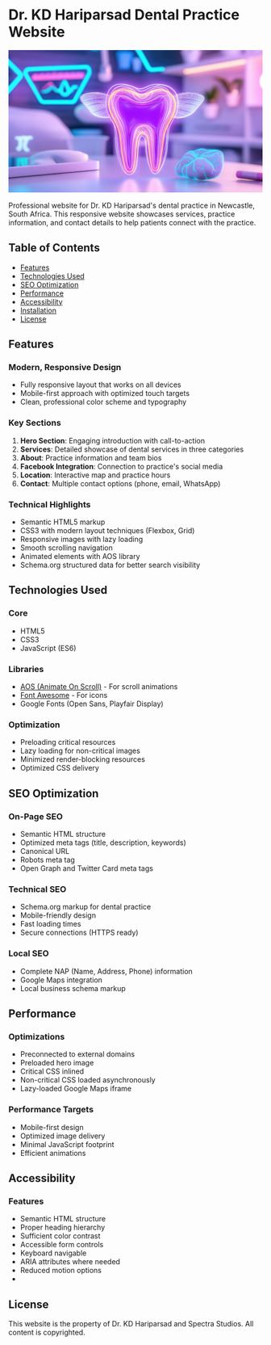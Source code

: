 # Dr. KD Hariparsad Dental Practice Website

![Website Screenshot](hero_image.jpeg)

Professional website for Dr. KD Hariparsad's dental practice in Newcastle, South Africa. This responsive website showcases services, practice information, and contact details to help patients connect with the practice.

## Table of Contents
- [Features](#features)
- [Technologies Used](#technologies-used)
- [SEO Optimization](#seo-optimization)
- [Performance](#performance)
- [Accessibility](#accessibility)
- [Installation](#installation)
- [License](#license)

## Features

### Modern, Responsive Design
- Fully responsive layout that works on all devices
- Mobile-first approach with optimized touch targets
- Clean, professional color scheme and typography

### Key Sections
1. **Hero Section**: Engaging introduction with call-to-action
2. **Services**: Detailed showcase of dental services in three categories
3. **About**: Practice information and team bios
4. **Facebook Integration**: Connection to practice's social media
5. **Location**: Interactive map and practice hours
6. **Contact**: Multiple contact options (phone, email, WhatsApp)

### Technical Highlights
- Semantic HTML5 markup
- CSS3 with modern layout techniques (Flexbox, Grid)
- Responsive images with lazy loading
- Smooth scrolling navigation
- Animated elements with AOS library
- Schema.org structured data for better search visibility

## Technologies Used

### Core
- HTML5
- CSS3
- JavaScript (ES6)

### Libraries
- [AOS (Animate On Scroll)](https://michalsnik.github.io/aos/) - For scroll animations
- [Font Awesome](https://fontawesome.com/) - For icons
- Google Fonts (Open Sans, Playfair Display)

### Optimization
- Preloading critical resources
- Lazy loading for non-critical images
- Minimized render-blocking resources
- Optimized CSS delivery

## SEO Optimization

### On-Page SEO
- Semantic HTML structure
- Optimized meta tags (title, description, keywords)
- Canonical URL
- Robots meta tag
- Open Graph and Twitter Card meta tags

### Technical SEO
- Schema.org markup for dental practice
- Mobile-friendly design
- Fast loading times
- Secure connections (HTTPS ready)

### Local SEO
- Complete NAP (Name, Address, Phone) information
- Google Maps integration
- Local business schema markup

## Performance

### Optimizations
- Preconnected to external domains
- Preloaded hero image
- Critical CSS inlined
- Non-critical CSS loaded asynchronously
- Lazy-loaded Google Maps iframe

### Performance Targets
- Mobile-first design
- Optimized image delivery
- Minimal JavaScript footprint
- Efficient animations

## Accessibility

### Features
- Semantic HTML structure
- Proper heading hierarchy
- Sufficient color contrast
- Accessible form controls
- Keyboard navigable
- ARIA attributes where needed
- Reduced motion options
- 
## License
This website is the property of Dr. KD Hariparsad and Spectra Studios. All content is copyrighted.
